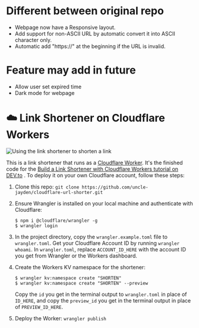 # Different between original repo

- Webpage now have a Responsive layout.
- Add support for non-ASCII URL by automatic convert it into ASCII character only.
- Automatic add "https://" at the beginning if the URL is invalid.

# Feature may add in future

- Allow user set expired time
- Dark mode for webpage

# ☁️ Link Shortener on Cloudflare Workers

![Using the link shortener to shorten a link](img/overview.gif)

This is a link shortener that runs as a [Cloudflare Worker](https://workers.cloudflare.com/). It's the finished code for the [Build a Link Shortener with Cloudflare Workers tutorial on DEV.to](https://dev.to/mmascioni/build-a-link-shortener-with-cloudflare-workers-1j3i) . To deploy it on your own Cloudflare account, follow these steps:

1. Clone this repo: `git clone https://github.com/uncle-jayden/cloudflare-url-shorter.git`

2. Ensure Wrangler is installed on your local machine and authenticate with Cloudflare:

    ```shell
    $ npm i @cloudflare/wrangler -g
    $ wrangler login
    ```

3. In the project directory, copy the `wrangler.example.toml` file to `wrangler.toml`. Get your Cloudflare Account ID by running `wrangler whoami`. In `wrangler.toml`, replace `ACCOUNT_ID_HERE` with the account ID you get from Wrangler or the Workers dashboard.

4. Create the Workers KV namespace for the shortener:

    ```shell
    $ wrangler kv:namespace create "SHORTEN"
    $ wrangler kv:namespace create "SHORTEN" --preview
    ```

    Copy the `id` you get in the terminal output to `wrangler.toml` in place of `ID_HERE`, and copy the `preview_id` you get in the terminal output in place of `PREVIEW_ID_HERE`.

5. Deploy the Worker: `wrangler publish`
